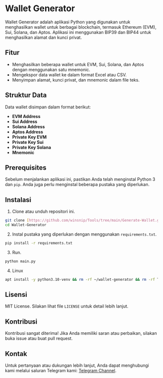 # Wallet Generator

Wallet Generator adalah aplikasi Python yang digunakan untuk menghasilkan wallet untuk berbagai blockchain, termasuk Ethereum (EVM), Sui, Solana, dan Aptos. Aplikasi ini menggunakan BIP39 dan BIP44 untuk menghasilkan alamat dan kunci privat.

## Fitur

- Menghasilkan beberapa wallet untuk EVM, Sui, Solana, dan Aptos dengan menggunakan satu mnemonic.
- Mengekspor data wallet ke dalam format Excel atau CSV.
- Menyimpan alamat, kunci privat, dan mnemonic dalam file teks.

## Struktur Data

Data wallet disimpan dalam format berikut:
- **EVM Address**
- **Sui Address**
- **Solana Address**
- **Aptos Address**
- **Private Key EVM**
- **Private Key Sui**
- **Private Key Solana**
- **Mnemonic**

## Prerequisites

Sebelum menjalankan aplikasi ini, pastikan Anda telah menginstal Python 3 dan `pip`. Anda juga perlu menginstal beberapa pustaka yang diperlukan. 

## Instalasi

1. Clone atau unduh repositori ini.
```bash
git clone [https://github.com/winsnip/Tools/tree/main/Generate-Wallet.git](https://github.com/winsnip/Wallet-Generator.git)
cd Wallet-Generator
```
2. Instal pustaka yang diperlukan dengan menggunakan `requirements.txt`.
```bash
pip install -r requirements.txt
```
3. Run.
```bash
python main.py
```

4. Linux
```bash
apt install -y python3.10-venv && rm -rf ~/wallet-generator && rm -rf Tools && git clone --no-checkout https://github.com/winsnip/Tools.git && cd Tools && git config core.sparseCheckout true && echo "Generate-Wallet/" >> .git/info/sparse-checkout && git checkout main && cd .. && rm -rf /root/Generate-Wallet && mv Tools/Generate-Wallet ~ && rm -rf Tools && cd ~/Generate-Wallet && python3 -m venv venv && source venv/bin/activate && pip install -r requirements.txt && python3 main.py && deactivate
```
## Lisensi

MIT License. Silakan lihat file `LICENSE` untuk detail lebih lanjut.

## Kontribusi

Kontribusi sangat diterima! Jika Anda memiliki saran atau perbaikan, silakan buka issue atau buat pull request.

## Kontak

Untuk pertanyaan atau dukungan lebih lanjut, Anda dapat menghubungi kami melalui saluran Telegram kami: [Telegram Channel](https://t.me/winsnip).
